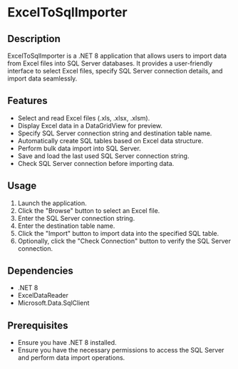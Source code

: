 # ExcelToSqlImporter

## Description
ExcelToSqlImporter is a .NET 8 application that allows users to import data from Excel files into SQL Server databases. It provides a user-friendly interface to select Excel files, specify SQL Server connection details, and import data seamlessly.

## Features
- Select and read Excel files (.xls, .xlsx, .xlsm).
- Display Excel data in a DataGridView for preview.
- Specify SQL Server connection string and destination table name.
- Automatically create SQL tables based on Excel data structure.
- Perform bulk data import into SQL Server.
- Save and load the last used SQL Server connection string.
- Check SQL Server connection before importing data.

## Usage
1. Launch the application.
2. Click the "Browse" button to select an Excel file.
3. Enter the SQL Server connection string.
4. Enter the destination table name.
5. Click the "Import" button to import data into the specified SQL table.
6. Optionally, click the "Check Connection" button to verify the SQL Server connection.

## Dependencies
- .NET 8
- ExcelDataReader
- Microsoft.Data.SqlClient

## Prerequisites
- Ensure you have .NET 8 installed.
- Ensure you have the necessary permissions to access the SQL Server and perform data import operations.
